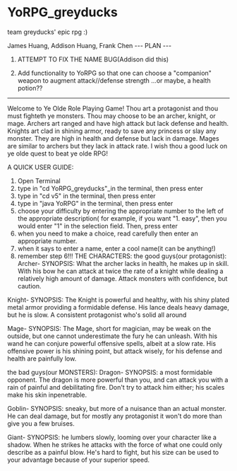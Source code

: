 # YoRPG_greyducks
team greyducks' epic rpg :)

James Huang, Addison Huang, Frank Chen
--- PLAN --- 
1) ATTEMPT TO FIX THE NAME BUG(Addison did this)

2) Add functionality to YoRPG so that one can choose a "companion" weapon to augment attack//defense strength
...or maybe, a health potion??

-------------------------------------

Welcome to Ye Olde Role Playing Game! Thou art a protagonist and thou must fighteth ye monsters. Thou may choose to be an archer, knight, or mage. Archers art ranged and have high attack but lack defense and health. Knights art clad in shining armor, ready to save any princess or slay any monster. They are high in health and defense but lack in damage. Mages are similar to archers but they lack in attack rate. I wish thou a good luck on ye olde quest to beat ye olde RPG!  

A QUICK USER GUIDE:
1. Open Terminal
2. type in "cd YoRPG_greyducks"_in the terminal, then press enter
3. type in "cd v5" in the terminal, then press enter
4. type in "java YoRPG" in the terminal, then press enter
5. choose your difficulty by entering the appropriate number to the left of the appropriate description( for example, if you want "1. easy", then you would enter "1" in the selection field. Then, press enter
6. when you need to make a choice, read carefully then enter an appropriate number.
7. when it says to enter a name, enter a cool name(it can be anything!)
8. remember step 6!!!
THE CHARACTERS:
the good guys(our protagonist):
Archer- 
SYNOPSIS: What the archer lacks in health, he makes up in skill. With his bow he can attack at twice the rate of a knight while dealing a relatively high amount of damage. Attack monsters with confidence, but caution.

Knight-
SYNOPSIS: The Knight is powerful and healthy, with his shiny plated metal armor providing a formidable defense. His lance deals heavy damage, but he is slow. A consistent protagonist who's solid all around

Mage-
SYNOPSIS: The Mage, short for magician, may be weak on the outside, but one cannot underestimate the fury he can unleash. With his wand he can conjure powerful offensive spells, albeit at a slow rate. His offensive power is his shining point, but attack wisely, for his defense and health are painfully low.

the bad guys(our MONSTERS):
Dragon-
SYNOPSIS: a most formidable opponent. The dragon is more powerful than you, and can attack you with a rain of painful and debilitating fire. Don't try to attack him either; his scales make his skin inpenetrable. 

Goblin-
SYNOPSIS: sneaky, but more of a nuisance than an actual monster. He can deal damage, but for mostly any protagonist it won't do more than give you a few bruises. 

Giant-
SYNOPSIS: he lumbers slowly, looming over your character like a shadow. When he strikes he attacks with the force of what one could only describe as a painful blow. He's hard to fight, but his size can be used to your advantage because of your superior speed.

